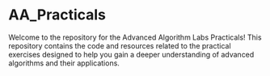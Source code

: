 # AA_Practicals
Welcome to the repository for the Advanced Algorithm Labs Practicals! This repository contains the code and resources related to the practical exercises designed to help you gain a deeper understanding of advanced algorithms and their applications.
